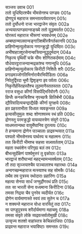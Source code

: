 सञ्जय उवाच	001  
ततो युधिष्ठिरश्चैव भीमसेनश्च पाण्डवः	001a  
द्रोणपुत्रं महाराज समन्तात्पर्यवारयन्	001c  
ततो दुर्योधनो राजा भारद्वाजेन संवृतः	002a  
अभ्ययात्पाण्डवान्सङ्ख्ये ततो युद्धमवर्तत	002c  
घोररूपं महाराज भीरूणां भयवर्धनम्	002e  
अम्बष्ठान्मालवान्वङ्गाञ्शिबींस्त्रैगर्तकानपि	003a  
प्राहिणोन्मृत्युलोकाय गणान्क्रुद्धो युधिष्ठिरः	003c  
अभीषाहाञ्शूरसेनान्क्षत्रियान्युद्धदुर्मदान्	004a  
निकृत्य पृथिवीं चक्रे भीमः शोणितकर्दमाम्	004c  
यौधेयारट्टराजन्यान्मद्रकांश्च गणान्युधि	005a  
प्राहिणोन्मृत्युलोकाय किरीटी निशितैः शरैः	005c  
प्रगाढमञ्जोगतिभिर्नाराचैरभिपीडिताः	006a  
निपेतुर्द्विरदा भूमौ द्विशृङ्गा इव पर्वताः	006c  
निकृत्तैर्हस्तिहस्तैश्च लुठमानैस्ततस्ततः	007a  
रराज वसुधा कीर्णा विसर्पद्भिरिवोरगैः	007c  
क्षिप्तैः कनकचित्रैश्च नृपच्छत्रैः क्षितिर्बभौ	008a  
द्यौरिवादित्यचन्द्राद्यैर्ग्रहैः कीर्णा युगक्षये	008c  
हत प्रहरताभीता विध्यत व्यवकृन्तत	009a  
इत्यासीत्तुमुलः शब्दः शोणाश्वस्य रथं प्रति	009c  
द्रोणस्तु परमक्रुद्धो वायव्यास्त्रेण संयुगे	010a  
व्यधमत्तान्यथा वायुर्मेघानिव दुरत्ययः	010c  
ते हन्यमाना द्रोणेन पाञ्चालाः प्राद्रवन्भयात्	011a  
पश्यतो भीमसेनस्य पार्थस्य च महात्मनः	011c  
ततः किरीटी भीमश्च सहसा सन्न्यवर्तताम्	012a  
महता रथवंशेन परिगृह्य बलं तव	012c  
बीभत्सुर्दक्षिणं पार्श्वमुत्तरं तु वृकोदरः	013a  
भारद्वाजं शरौघाभ्यां महद्भ्यामभ्यवर्षताम्	013c  
तौ तदा सृञ्जयाश्चैव पाञ्चालाश्च महारथाः	014a  
अन्वगच्छन्महाराज मत्स्याश्च सह सोमकैः	014c  
तथैव तव पुत्रस्य रथोदाराः प्रहारिणः	015a  
महत्या सेनया सार्धं जग्मुर्द्रोणरथं प्रति	015c  
ततः सा भारती सेना वध्यमाना किरीटिना	016a  
तमसा निद्रया चैव पुनरेव व्यदीर्यत	016c  
द्रोणेन वार्यमाणास्ते स्वयं तव सुतेन च	017a  
न शक्यन्ते महाराज योधा वारयितुं तदा	017c  
सा पाण्डुपुत्रस्य शरैर्दार्यमाणा महाचमूः	018a  
तमसा संवृते लोके व्यद्रवत्सर्वतोमुखी	018c  
उत्सृज्य शतशो वाहांस्तत्र केचिन्नराधिपाः	019a  
प्राद्रवन्त महाराज भयाविष्टाः समन्ततः	019c  
